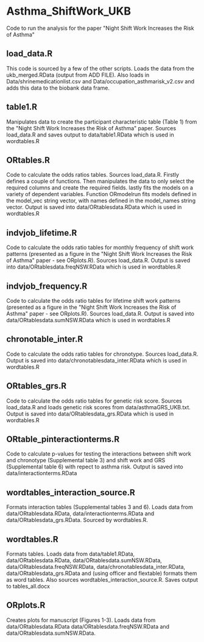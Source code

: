 # Asthma_ShiftWork_UKB
Code to run the analysis for the paper "Night Shift Work Increases the Risk of Asthma"

## load_data.R

This code is sourced by a few of the other scripts. Loads the data from the ukb_merged.RData (output from ADD FILE). Also loads in Data/shrinemedicationlist.csv and Data/occupation_asthmarisk_v2.csv and adds this data to the biobank data frame.

## table1.R

Manipulates data to create the participant characteristic table (Table 1) from the "Night Shift Work Increases the Risk of Asthma" paper. Sources load_data.R and saves output to data/table1.RData which is used in wordtables.R

## ORtables.R

Code to calculate the odds ratios tables. Sources load_data.R. Firstly defines a couple of functions. Then manipulates the data to only select the required columns and create the required fields. lastly fits the models on a variety of dependent variables. Function ORmodelrun fits models defined in the model_vec string vector, with names defined in the model_names string vector. Output is saved into data/ORtablesdata.RData which is used in wordtables.R

## indvjob_lifetime.R

Code to calculate the odds ratio tables for monthly frequency of shift work patterns (presented as a figure in the "Night Shift Work Increases the Risk of Asthma" paper - see ORplots.R). Sources load_data.R. Output is saved into data/ORtablesdata.freqNSW.RData which is used in wordtables.R

## indvjob_frequency.R

Code to calculate the odds ratio tables for lifetime shift work patterns (presented as a figure in the "Night Shift Work Increases the Risk of Asthma" paper - see ORplots.R). Sources load_data.R. Output is saved into data/ORtablesdata.sumNSW.RData which is used in wordtables.R

## chronotable_inter.R

Code to calculate the odds ratio tables for chronotype. Sources load_data.R. Output is saved into data/chronotablesdata_inter.RData which is used in wordtables.R

## ORtables_grs.R

Code to calculate the odds ratio tables for genetic risk score. Sources load_data.R and loads genetic risk scores from data/asthmaGRS_UKB.txt. Output is saved into data/ORtablesdata_grs.RData which is used in wordtables.R

## ORtable_pinteractionterms.R

Code to calculate p-values for testing the interactions between shift work and chronotype (Supplemental table 3) and shift work and GRS (Supplemental table 6) with repect to asthma risk. Output is saved into data/interactionterms.RData

## wordtables_interaction_source.R

Formats interaction tables (Supplemental tables 3 and 6). Loads data from data/ORtablesdata.RData, data/interactionterms.RData and data/ORtablesdata_grs.RData. Sourced by wordtables.R.

## wordtables.R

Formats tables. Loads data from data/table1.RData, data/ORtablesdata.RData, data/ORtablesdata.sumNSW.RData, data/ORtablesdata.freqNSW.RData, data/chronotablesdata_inter.RData, data/ORtablesdata_grs.RData and (using officer and flextable) formats them as word tables. Also sources wordtables_interaction_source.R. Saves output to tables_all.docx

## ORplots.R

Creates plots for manuscript (Figures 1-3). Loads data from data/ORtablesdata.RData data/ORtablesdata.freqNSW.RData and data/ORtablesdata.sumNSW.RData.
